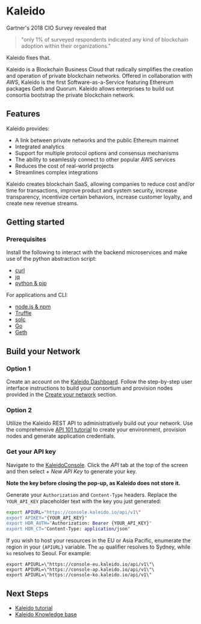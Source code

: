 # Kaleido

Gartner's 2018 CIO Survey revealed that

> "only 1% of surveyed respondents indicated any kind of blockchain adoption within their organizations."

Kaleido fixes that.

Kaleido is a Blockchain Business Cloud that radically simplifies the
creation and operation of private blockchain networks. Offered in
collaboration with AWS, Kaleido is the first Software-as-a-Service
featuring Ethereum packages Geth and Quorum. Kaleido allows enterprises
to build out consortia bootstrap the private blockchain network.

## Features

Kaleido provides:

- A link between private networks and the public Ethereum mainnet
- Integrated analytics
- Support for multiple protocol options and consensus mechanisms
- The ability to seamlessly connect to other popular AWS services
- Reduces the cost of real-world projects
- Streamlines complex integrations

Kaleido creates blockchain SaaS, allowing companies to reduce
cost and/or time for transactions, improve product and system security,
increase transparency, incentivize certain behaviors, increase customer
loyalty, and create new revenue streams.

## Getting started

### Prerequisites

Install the following to interact with the backend microservices and
make use of the python abstraction script:

- [curl](https://curl.haxx.se/download.html)
- [jq](https://stedolan.github.io/jq/download)
- [python & pip](https://www.python.org/downloads/)

For applications and CLI:

- [node.js & npm](https://nodejs.org/en/)
- [Truffle](http://truffleframework.com/docs/getting_started/installation)
- [solc](http://solidity.readthedocs.io/en/v0.4.24/installing-solidity.html#npm-node-js)
- [Go](https://golang.org/dl/)
- [Geth](https://geth.ethereum.org/downloads/)

## Build your Network

### Option 1

Create an account on the [Kaleido Dashboard](https://console.kaleido.io/splash). Follow the
step-by-step user interface instructions to build your consortium and
provision nodes provided in the [Create your network](https://docs.kaleido.io/getting-started/environment-creation/create-your-network/)
section.

### Option 2

Utilize the Kaleido REST API to administratively build out
your network. Use the comprehensive [API 101 tutorial](https://docs.kaleido.io/developer-materials/api-101/)
to create your environment, provision nodes and generate application
credentials.

### Get your API key

Navigate to the [KaleidoConsole](https://console.kaleido.io/settings/apikeys).
Click the _API_ tab at the top of the screen and then select _+ New API Key_ to generate your key.

**Note the key before closing the pop-up, as Kaleido does not store it.**

Generate your `Authorization` and `Content-Type`
headers. Replace the `YOUR_API_KEY` placeholder text with the key you
just generated:

```bash
export APIURL="https://console.kaleido.io/api/v1\"
export APIKEY="{YOUR_API_KEY}"
export HDR_AUTH="Authorization: Bearer {YOUR_API_KEY}"
export HDR_CT="Content-Type: application/json"
```

If you wish to host your resources in the EU or Asia Pacific, enumerate
the region in your `{APIURL}` variable. The `ap` qualifier resolves to
Sydney, while `ko` resolves to Seoul. For example:

```bashs
export APIURL=\"https://console-eu.kaleido.io/api/v1\"\
export APIURL=\"https://console-ap.kaleido.io/api/v1\"\
export APIURL=\"https://console-ko.kaleido.io/api/v1\"
```

## Next Steps

- [Kaleido tutorial](https://docs.kaleido.io/developer-materials/api-101/)
- [Kaleido Knowledge base](https://docs.kaleido.io/)
